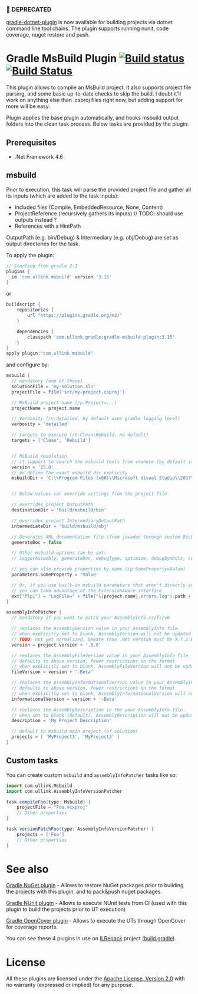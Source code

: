 ### 📢 DEPRECATED
[gradle-dotnet-plugin](https://github.com/Itiviti/gradle-dotnet-plugin) is now available for building projects via dotnet command line tool chains. The plugin supports running nunit, code coverage, nuget restore and push. 

# Gradle MsBuild Plugin [![Build status](https://ci.appveyor.com/api/projects/status/dx29ov4txa120okx/branch/master?svg=true)](https://ci.appveyor.com/project/gluck/gradle-msbuild-plugin/branch/master) [![Build Status](https://travis-ci.org/Itiviti/gradle-msbuild-plugin.svg?branch=master)](https://travis-ci.org/Itiviti/gradle-msbuild-plugin)

This plugin allows to compile an MsBuild project.
It also supports project file parsing, and some basic up-to-date checks to skip the build.
I doubt it'll work on anything else than .csproj files right now, but adding support for more will be easy.

Plugin applies the base plugin automatically, and hooks msbuild output folders into the clean task process.
Below tasks are provided by the plugin:

## Prerequisites
* .Net Framework 4.6

## msbuild

Prior to execution, this task will parse the provided project file and gather all its inputs (which are added to the task inputs):
- included files (Compile, EmbeddedResource, None, Content)
- ProjectReference (recursively gathers its inputs) // TODO: should use outputs instead ?
- References with a HintPath

OutputPath (e.g. bin/Debug) & Intermediary (e.g. obj/Debug) are set as output directories for the task.

To apply the plugin:

```groovy
// Starting from gradle 2.1
plugins {
  id 'com.ullink.msbuild' version '3.15'
}
```

or
```groovy
buildscript {
    repositories {
        url "https://plugins.gradle.org/m2/"
    }

    dependencies {
        classpath 'com.ullink.gradle:gradle-msbuild-plugin:3.15'
    }
}
apply plugin:'com.ullink.msbuild'
```

and configure by:

```groovy
msbuild {
  // mandatory (one of those)
  solutionFile = 'my-solution.sln'
  projectFile = file('src/my-project.csproj')

  // MsBuild project name (/p:Project=...)
  projectName = project.name

  // Verbosity (/v:detailed, by default uses gradle logging level)
  verbosity = 'detailed'

  // targets to execute (/t:Clean;Rebuild, no default)
  targets = ['Clean', 'Rebuild']


  // MsBuild resolution
  // it support to search the msbuild tools from vswhere (by default it searches the latest)
  version = '15.0'
  // or define the exact msbuild dir explicity
  msbuildDir = 'C:\\Program Files (x86)\\Microsoft Visual Studio\\2017\\BuildTools\\MSBuild\\15.0\\bin'


  // Below values can override settings from the project file

  // overrides project OutputPath
  destinationDir = 'build/msbuild/bin'

  // overrides project IntermediaryOutputPath
  intermediateDir = 'build/msbuild/obj'

  // Generates XML documentation file (from javadoc through custom DocLet)
  generateDoc = false

  // Other msbuild options can be set:
  // loggerAssembly, generateDoc, debugType, optimize, debugSymbols, configuration, platform, defineConstants ...

  // you can also provide properties by name (/p:SomeProperty=Value)
  parameters.SomeProperty = 'Value'

  // Or, if you use built-in msbuild parameters that aren't directly available here,
  // you can take advantage of the ExtensionAware interface
  ext["flp1"] = "LogFile=" + file("${project.name}.errors.log").path + ";ErrorsOnly;Verbosity=diag"
}

assemblyInfoPatcher {
  // mandatory if you want to patch your AssemblyInfo.cs/fs/vb

  // replaces the AssemblyVersion value in your AssemblyInfo file.
  // when explicitly set to blank, AssemblyVersion will not be updated and will keep the existing value in your AssemblyInfo file
  // TODO: not yet normalized, beware than .Net version must be X.Y.Z.B format, with Z/B optionals
  version = project.version + '.0.0'

  // replaces the AssemblyFileVersion value in your AssemblyInfo file.
  // defaults to above version, fewer restrictions on the format
  // when explicitly set to blank, AssemblyFileVersion will not be updated and will keep the existing value in your AssemblyInfo file
  fileVersion = version + '-Beta'

  // replaces the AssemblyInformationalVersion value in your AssemblyInfo file.
  // defaults to above version, fewer restrictions on the format
  // when explicitly set to blank, AssemblyInformationalVersion will not be updated and will keep the existing value in your AssemblyInfo file
  informationalVersion = version + '-Beta'

  // replaces the AssemblyDescription in the your AssemblyInfo file.
  // when set to blank (default), AssemblyDescription will not be updated and will keep the existing value in your AssemblyInfo file
  description = 'My Project Description'

  // default to msbuild main project (of solution)
  projects = [ 'MyProject1', 'MyProject2' ]
}
```

## Custom tasks

You can create custom `msbuild` and `assemblyInfoPatcher` tasks like so:

```groovy
import com.ullink.Msbuild
import com.ullink.AssemblyInfoVersionPatcher

task compileFoo(type: Msbuild) {
    projectFile = "Foo.vcxproj"
    // Other properties
}

task versionPatchFoo(type: AssemblyInfoVersionPatcher) {
    projects = ['Foo']
    // Other properties
}
```

# See also

[Gradle NuGet plugin](https://github.com/Ullink/gradle-nuget-plugin) - Allows to restore NuGet packages prior to building the projects with this plugin, and to pack&push nuget packages.

[Gradle NUnit plugin](https://github.com/Ullink/gradle-nunit-plugin) - Allows to execute NUnit tests from CI (used with this plugin to build the projects prior to UT execution)

[Gradle OpenCover plugin](https://github.com/Ullink/gradle-opencover-plugin) - Allows to execute the UTs through OpenCover for coverage reports.

You can see these 4 plugins in use on [ILRepack](https://github.com/gluck/il-repack) project ([build.gradle](https://github.com/gluck/il-repack/blob/master/build.gradle)).

# License

All these plugins are licensed under the [Apache License, Version 2.0](http://www.apache.org/licenses/LICENSE-2.0.html) with no warranty (expressed or implied) for any purpose.
